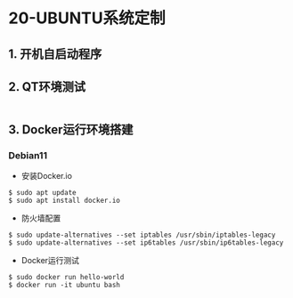 # 20-UBUNTU系统定制





## 1. 开机自启动程序





## 2. QT环境测试

```
```









## 3. Docker运行环境搭建

### Debian11

* 安装Docker.io

```
$ sudo apt update
$ sudo apt install docker.io
```



* 防火墙配置

```
$ sudo update-alternatives --set iptables /usr/sbin/iptables-legacy
$ sudo update-alternatives --set ip6tables /usr/sbin/ip6tables-legacy
```



* Docker运行测试

```
$ sudo docker run hello-world
$ docker run -it ubuntu bash
```